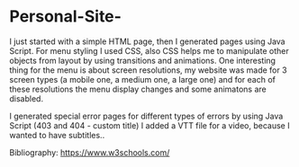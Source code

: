 # Personal-Site-

I just started with a simple HTML page, then I generated pages using Java Script.
For menu styling I used CSS, also CSS helps me to manipulate other objects from layout by using transitions and animations. One interesting thing for the menu is
about screen resolutions, my website was made for 3 screen types (a mobile one, a medium one, a large one) and for each of these resolutions the menu display changes
and some animatons are disabled.

I generated special error pages for different types of errors by using Java Script (403 and 404 - custom title)
I added a VTT file for a video, because I wanted to have subtitles..


Bibliography: 
https://www.w3schools.com/
